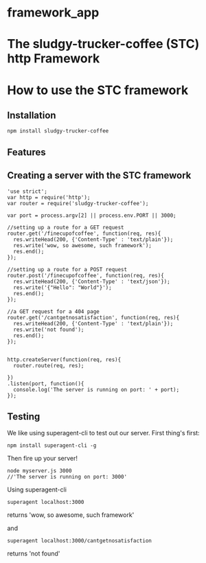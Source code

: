 # framework_app
<h1>The sludgy-trucker-coffee (STC) http Framework</h1>

How to use the STC framework
=====================
Installation
-------------
```npm install sludgy-trucker-coffee```

Features
-----------


Creating a server with the STC framework
--------------------
```
'use strict';
var http = require('http');
var router = require('sludgy-trucker-coffee');

var port = process.argv[2] || process.env.PORT || 3000;

//setting up a route for a GET request
router.get('/finecupofcoffee', function(req, res){
  res.writeHead(200, {'Content-Type' : 'text/plain'});
  res.write('wow, so awesome, such framework');
  res.end();
});

//setting up a route for a POST request
router.post('/finecupofcoffee', function(req, res){
  res.writeHead(200, {'Content-Type' : 'text/json'});
  res.write('{"Hello": "World"}');
  res.end();
});

//a GET request for a 404 page
router.get('/cantgetnosatisfaction', function(req, res){
  res.writeHead(200, {'Content-Type' : 'text/plain'});
  res.write('not found');
  res.end();
});


http.createServer(function(req, res){
  router.route(req, res);

})
.listen(port, function(){
  console.log('The server is running on port: ' + port);
});

```

Testing
-------
We like using superagent-cli to test out our server. First thing's first:
```
npm install superagent-cli -g
```
Then fire up your server!
```
node myserver.js 3000
//'The server is running on port: 3000'
```

Using superagent-cli
```
superagent localhost:3000
```
returns 'wow, so awesome, such framework'

and
```
superagent localhost:3000/cantgetnosatisfaction
```
returns 'not found'
